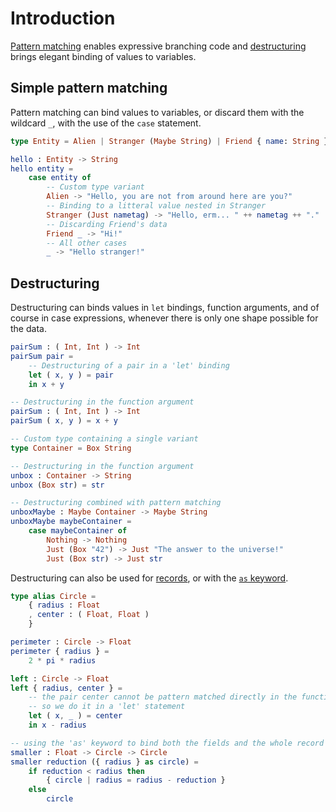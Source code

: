 # Introduction

[Pattern matching][pattern-matching] enables expressive branching code and [destructuring][destructuring] brings elegant binding of values to variables.

## Simple pattern matching

Pattern matching can bind values to variables, or discard them with the wildcard `_`, with the use of the `case` statement.

```elm
type Entity = Alien | Stranger (Maybe String) | Friend { name: String }

hello : Entity -> String
hello entity =
    case entity of
        -- Custom type variant
        Alien -> "Hello, you are not from around here are you?"
        -- Binding to a litteral value nested in Stranger
        Stranger (Just nametag) -> "Hello, erm... " ++ nametag ++ "."
        -- Discarding Friend's data
        Friend _ -> "Hi!"
        -- All other cases
        _ -> "Hello stranger!"
```

## Destructuring

Destructuring can binds values in `let` bindings, function arguments, and of course in case expressions, whenever there is only one shape possible for the data.

```elm
pairSum : ( Int, Int ) -> Int
pairSum pair =
    -- Destructuring of a pair in a 'let' binding
    let ( x, y ) = pair
    in x + y

-- Destructuring in the function argument
pairSum : ( Int, Int ) -> Int
pairSum ( x, y ) = x + y

-- Custom type containing a single variant
type Container = Box String

-- Destructuring in the function argument
unbox : Container -> String
unbox (Box str) = str

-- Destructuring combined with pattern matching
unboxMaybe : Maybe Container -> Maybe String
unboxMaybe maybeContainer =
    case maybeContainer of
        Nothing -> Nothing
        Just (Box "42") -> Just "The answer to the universe!"
        Just (Box str) -> Just str
```

Destructuring can also be used for [records][records-pattern-matching], or with the [`as` keyword][as-keyword].

```elm
type alias Circle =
    { radius : Float
    , center : ( Float, Float )
    }

perimeter : Circle -> Float
perimeter { radius } =
    2 * pi * radius

left : Circle -> Float
left { radius, center } =
    -- the pair center cannot be pattern matched directly in the function argument
    -- so we do it in a 'let' statement
    let ( x, _ ) = center
    in x - radius

-- using the 'as' keyword to bind both the fields and the whole record
smaller : Float -> Circle -> Circle
smaller reduction ({ radius } as circle) =
    if reduction < radius then
        { circle | radius = radius - reduction }
    else
        circle
```


[pattern-matching]: https://guide.elm-lang.org/types/pattern_matching.html
[destructuring]: https://gist.github.com/yang-wei/4f563fbf81ff843e8b1e
[records-pattern-matching]: https://elm-lang.org/docs/records#pattern-matching
[as-keyword]: https://github.com/izdi/elm-cheat-sheet#operators
